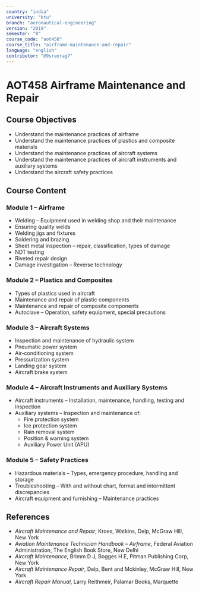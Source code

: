 ```yaml
---
country: "india"
university: "ktu"
branch: "aeronautical-engineering"
version: "2019"
semester: "8"
course_code: "aot458"
course_title: "airframe-maintenance-and-repair"
language: "english"
contributor: "@9sreerag7"
---
```


# AOT458 Airframe Maintenance and Repair

## Course Objectives

- Understand the maintenance practices of airframe  
- Understand the maintenance practices of plastics and composite materials  
- Understand the maintenance practices of aircraft systems  
- Understand the maintenance practices of aircraft instruments and auxiliary systems  
- Understand the aircraft safety practices  

## Course Content

### Module 1 – Airframe

- Welding – Equipment used in welding shop and their maintenance  
- Ensuring quality welds  
- Welding jigs and fixtures  
- Soldering and brazing  
- Sheet metal inspection – repair, classification, types of damage  
- NDT testing  
- Riveted repair design  
- Damage investigation – Reverse technology  

### Module 2 – Plastics and Composites

- Types of plastics used in aircraft  
- Maintenance and repair of plastic components  
- Maintenance and repair of composite components  
- Autoclave – Operation, safety equipment, special precautions  

### Module 3 – Aircraft Systems

- Inspection and maintenance of hydraulic system  
- Pneumatic power system  
- Air-conditioning system  
- Pressurization system  
- Landing gear system  
- Aircraft brake system  

### Module 4 – Aircraft Instruments and Auxiliary Systems

- Aircraft instruments – Installation, maintenance, handling, testing and inspection  
- Auxiliary systems – Inspection and maintenance of:  
  - Fire protection system  
  - Ice protection system  
  - Rain removal system  
  - Position & warning system  
  - Auxiliary Power Unit (APU)  

### Module 5 – Safety Practices

- Hazardous materials – Types, emergency procedure, handling and storage  
- Troubleshooting – With and without chart, format and intermittent discrepancies  
- Aircraft equipment and furnishing – Maintenance practices  

## References

- *Aircraft Maintenance and Repair*, Kroes, Watkins, Delp, McGraw Hill, New York  
- *Aviation Maintenance Technician Handbook – Airframe*, Federal Aviation Administration, The English Book Store, New Delhi  
- *Aircraft Maintenance*, Brimm D J, Bogges H E, Pitman Publishing Corp, New York  
- *Aircraft Maintenance Repair*, Delp, Bent and Mckinley, McGraw Hill, New York  
- *Aircraft Repair Manual*, Larry Reithmeir, Palamar Books, Marquette  
